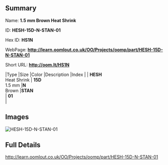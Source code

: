 

## Summary
 
Name: __1.5 mm Brown Heat Shrink__

ID: __HESH-15D-N-STAN-01__

Hex ID: __HS1N__

WebPage: __http://learn.oomlout.co.uk/OO/Projects/oomp/part/HESH-15D-N-STAN-01__

Short URL: __http://oom.lt/HS1N__


|Type   |Size   |Color   |Description   |Index   |
| __HESH__ <br>Heat Shrink  | __15D__<br>1.5 mm   |__N__<br>Brown    |__STAN__<br>    | __01__<br>  |


## Images
![HESH-15D-N-STAN-01](http://oomlout.com/oomp-gen/parts/HESH-15D-N-STAN-01/HESH-15D-N-STAN-01_420.jpg)

## Full Details

 http://learn.oomlout.co.uk/OO/Projects/oomp/part/HESH-15D-N-STAN-01

